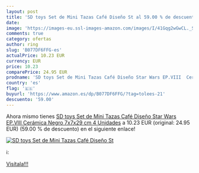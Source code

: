 ```yaml
---
layout: post
title: 'SD toys Set de Mini Tazas Café Diseño St al 59.00 % de descuento'
date: 
image: 'https://images-eu.ssl-images-amazon.com/images/I/41Gqg2wGwCL._SL200_.jpg'
comments: true
category: ofertas
author: ring
slug: 'B077DF6FFG-es'
actualPrice: 10.23 EUR
currency: EUR
price: 10.23
comparePrice: 24.95 EUR
prodname: 'SD toys Set de Mini Tazas Café Diseño Star Wars EP.VIII  Cerámica  Negro  7x7x29 cm 4 Unidades'
country: 'es'
flag: '🇪🇸'
buyurl: 'https://www.amazon.es/dp/B077DF6FFG/?tag=tolees-21'
descuento: '59.00'
---
```


Ahora mismo tienes [SD toys Set de Mini Tazas Café Diseño Star Wars EP.VIII  Cerámica  Negro  7x7x29 cm 4 Unidades](https://www.amazon.es/dp/B077DF6FFG/?tag=tolees-21) a 10.23 EUR (original: 24.95 EUR) (59.00 %  de descuento) en el siguiente enlace!

[![SD toys Set de Mini Tazas Café Diseño St](https://images-eu.ssl-images-amazon.com/images/I/41Gqg2wGwCL._SL200_.jpg)](https://www.amazon.es/dp/B077DF6FFG/?tag=tolees-21)

ℹ️:


[Visítala!!!](https://www.amazon.es/dp/B077DF6FFG/?tag=tolees-21)
